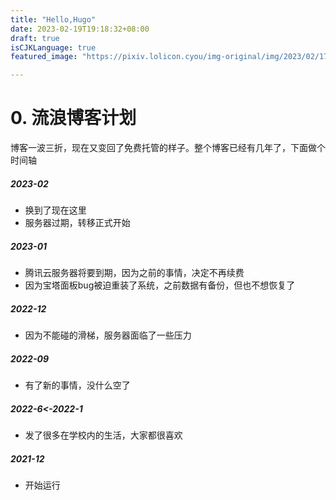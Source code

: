```yaml
---
title: "Hello,Hugo"
date: 2023-02-19T19:18:32+08:00
draft: true
isCJKLanguage: true
featured_image: "https://pixiv.lolicon.cyou/img-original/img/2023/02/17/00/00/31/105447374_p0.png"

---
```

# 0. 流浪博客计划
博客一波三折，现在又变回了免费托管的样子。整个博客已经有几年了，下面做个时间轴

##### 2023-02
 - 换到了现在这里
 - 服务器过期，转移正式开始
##### 2023-01
 - 腾讯云服务器将要到期，因为之前的事情，决定不再续费 
 - 因为宝塔面板bug被迫重装了系统，之前数据有备份，但也不想恢复了
##### 2022-12
 - 因为不能碰的滑梯，服务器面临了一些压力
##### 2022-09
 - 有了新的事情，没什么空了 
##### 2022-6<-2022-1
 - 发了很多在学校内的生活，大家都很喜欢 
##### 2021-12
 - 开始运行







